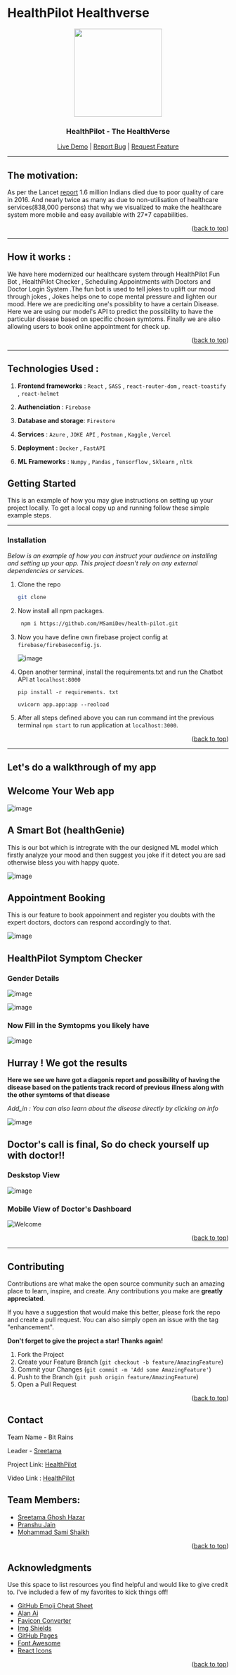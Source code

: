 # HealthPilot Healthverse

<div align="center">
  <a id="top" href="https://healthpilot.vercel.app/" target="blank">
    <img src="https://user-images.githubusercontent.com/86917304/227741974-16cdabd9-e1b8-4f63-b721-6e16f0d4923d.png" width="200px" alt="">
  </a>

  <h3 align="center">HealthPilot - The HealthVerse</h3>

  <p align="center">
    <a href="https://healthpilot.vercel.app/" target="blank">Live Demo</a> |
    <a href="https://github.com/MSamiDev/health-pilot/issues" target="blank">Report Bug</a> |
    <a href="https://github.com/MSamiDev/health-pilot/pulls" target="blank">Request Feature</a>
  </p>
</div>

---

## The motivation:
As per the Lancet [report](https://www.thelancet.com/journals/lancet/article/PIIS0140-6736(18)31668-4/fulltext) 1.6 million Indians died due to poor quality of care in 2016. And nearly twice as many as due to non-utilisation of healthcare services(838,000 persons) that why we visualized to make the healthcare system more mobile and easy available with 27*7 capabilities. 

<!-- <img
  src=""
  alt="Alt text"
  title="Optional title"
  style="display: inline-block; margin: 0 auto; max-width: 300px"> -->
  
  <p align="right">(<a href="#top">back to top</a>)</p>
  
 ---

## How it works :

We have here modernized our healthcare system through  HealthPilot Fun Bot , HealthPilot Checker , Scheduling Appointments with Doctors and Doctor Login System .The fun bot is used to tell jokes to uplift our mood through jokes , Jokes helps one to cope mental pressure and lighten our mood. Here we are prediciting one's possiblity to have a certain Disease. Here we are using our model's API to predict the possibility to have the particular disease based  on specific chosen symtoms. Finally we are also allowing users to book online appointment for check up. 

<p align="right">(<a href="#top">back to top</a>)</p>

---

## Technologies Used :

1. **Frontend frameworks** : `React` ,  `SASS` , `react-router-dom` , `react-toastify` ,  `react-helmet`

2. **Authenciation**       : `Firebase`

3. **Database and storage**: `Firestore`

4. **Services**            : `Azure` , `JOKE API` , `Postman` , `Kaggle` , `Vercel` 

5. **Deployment**          : `Docker` , `FastAPI`

6. **ML Frameworks**       : `Numpy` , `Pandas` , `Tensorflow` , `Sklearn` , `nltk` 

<!-- GETTING STARTED -->
## Getting Started

This is an example of how you may give instructions on setting up your project locally.
To get a local copy up and running follow these simple example steps.

---

### Installation

_Below is an example of how you can instruct your audience on installing and setting up your app. This project doesn't rely on any external dependencies or services._

1. Clone the repo
   ```sh
   git clone 
   ```
2. Now install all npm packages.
   ```sh
    npm i https://github.com/MSamiDev/health-pilot.git
   ```

3. Now you have define own firebase project config at `firebase/firebaseconfig.js`.

   ![image](https://user-images.githubusercontent.com/86917304/183728317-30372103-f0d7-4e99-b12c-7f0cd825ea18.png)

4. Open another terminal, install the requirements.txt and run the Chatbot API at `localhost:8000`
  
    ```
    pip install -r requirements. txt
    
    uvicorn app.app:app --reoload
    ```

5. After all steps defined above you can run command int the previous terminal `npm start` to run application at `localhost:3000`.

<p align="right">(<a href="#top">back to top</a>)</p>

---

## Let's do a walkthrough of my app

## **Welcome Your Web app**

![image](https://user-images.githubusercontent.com/86917304/227757152-4b058dd7-aa24-41d9-8fda-d7420a20e72c.png)


## A Smart Bot (healthGenie)
This is our bot which is intregrate with the our designed ML model which firstly analyze your mood and then suggest you joke if it detect you are sad otherwise bless you with happy quote.

![image](https://user-images.githubusercontent.com/86917304/227757256-b2d1809d-05bb-48d9-9358-0fa317ab283c.png)



## Appointment Booking
This is our feature to book appoinment and register you doubts with the expert doctors,  doctors can respond accordingly to that.

![image](https://user-images.githubusercontent.com/86917304/227757284-e640fdb1-96c8-445e-b6fb-35db67d3addc.png)



## HealthPilot Symptom Checker

### Gender Details

![image](https://user-images.githubusercontent.com/86917304/227757486-a8edbbf1-5c7c-4033-adfe-0f0f54f591ca.png)

![image](https://user-images.githubusercontent.com/86917304/227757507-648ff4de-ada2-4770-bb48-59566cb2f04a.png)



### Now Fill in the Symtopms you likely have

![image](https://user-images.githubusercontent.com/86917304/227757621-5a3925fc-1f68-442a-8a40-95d935b18d70.png)

## Hurray ! We got the results

**Here we see we have got a diagonis report and possibility of having the disease based on the patients track record of previous illness along with the other symtoms of that disease**


*Add_in : You can also learn about the disease directly by clicking on info*

![image](https://user-images.githubusercontent.com/86917304/227757607-91d52f85-a9d2-4e1c-89a5-3c003006304c.png)


## Doctor's call is final, So do check yourself up with doctor!!

### Deskstop View
![image](https://user-images.githubusercontent.com/86917304/227757653-b0f301e6-e448-48d1-82e1-057ebb4aea5e.png)

### Mobile View of Doctor's Dashboard
![Welcome](https://user-images.githubusercontent.com/73426684/213864966-5869f035-222c-4b1a-b853-830604d53ab5.jpg)


<p align="right">(<a href="#top">back to top</a>)</p>

---

## Contributing

Contributions are what make the open source community such an amazing place to learn, inspire, and create. Any contributions you make are **greatly appreciated**.

If you have a suggestion that would make this better, please fork the repo and create a pull request. You can also simply open an issue with the tag "enhancement".

**Don't forget to give the project a star! Thanks again!**

1. Fork the Project
2. Create your Feature Branch (`git checkout -b feature/AmazingFeature`)
3. Commit your Changes (`git commit -m 'Add some AmazingFeature'`)
4. Push to the Branch (`git push origin feature/AmazingFeature`)
5. Open a Pull Request

<p align="right">(<a href="#top">back to top</a>)</p>

<!-- CONTACT -->
## Contact

Team Name - Bit Rains

Leader - [Sreetama](mailto:fool100abc@gmail.com)

Project Link: [HealthPilot](https://healthpilot.vercel.app)

Video Link : [HealthPilot]()

## Team Members: 

- [Sreetama Ghosh Hazar](https://github.com/Sreetama2001)
- [Pranshu Jain](https://github.com/Pranshu321)
- [Mohammad Sami Shaikh](https://github.com/MSamiDev)


<p align="right">(<a href="#top">back to top</a>)</p>



<!-- ACKNOWLEDGMENTS -->
## Acknowledgments

Use this space to list resources you find helpful and would like to give credit to. I've included a few of my favorites to kick things off!

* [GitHub Emoji Cheat Sheet](https://www.webpagefx.com/tools/emoji-cheat-sheet)
* [Alan Ai](https://alan.app/)
* [Favicon Converter](https://favicon.io/favicon-converter/)
* [Img Shields](https://shields.io)
* [GitHub Pages](https://pages.github.com)
* [Font Awesome](https://fontawesome.com)
* [React Icons](https://react-icons.github.io/react-icons/search)

<p align="right">(<a href="#top">back to top</a>)</p>
